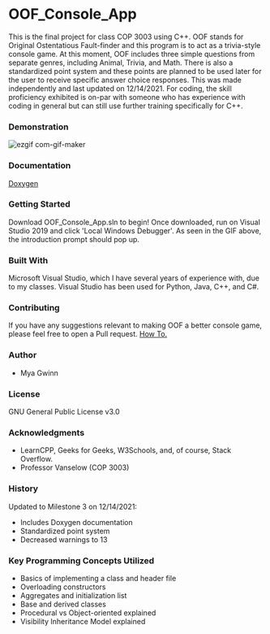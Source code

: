 # OOF_Console_App
This is the final project for class COP 3003 using C++. OOF stands for Original Ostentatious Fault-finder and this program is to act as a trivia-style console game. At this moment, OOF includes three simple questions from separate genres, including Animal, Trivia, and Math. There is also a standardized point system and these points are planned to be used later for the user to receive specific answer choice responses. This was made independently and last updated on 12/14/2021. For coding, the skill proficiency exhibited is on-par with someone who has experience with coding in general but can still use further training specifically for C++.
### Demonstration
![ezgif com-gif-maker](https://user-images.githubusercontent.com/62121470/146123603-8369a8ed-785f-4377-a1d6-080a488a4ee3.gif)

### Documentation
[Doxygen](https://myagwinn.github.io/OOF_Console_App/)

### Getting Started
Download OOF_Console_App.sln to begin! Once downloaded, run on Visual Studio 2019 and click 'Local Windows Debugger'. As seen in the GIF above, the introduction prompt should pop up.

### Built With
Microsoft Visual Studio, which I have several years of experience with, due to my classes. Visual Studio has been used for Python, Java, C++, and C#.

### Contributing
If you have any suggestions relevant to making OOF a better console game, please feel free to open a Pull request. [How To.](https://docs.github.com/en/repositories/working-with-files/managing-files/editing-files#editing-files-in-another-users-repository)

### Author
- Mya Gwinn

### License
GNU General Public License v3.0

### Acknowledgments
- LearnCPP, Geeks for Geeks, W3Schools, and, of course, Stack Overflow.
- Professor Vanselow (COP 3003)

### History
Updated to Milestone 3 on 12/14/2021:
- Includes Doxygen documentation
- Standardized point system
- Decreased warnings to 13

### Key Programming Concepts Utilized
- Basics of implementing a class and header file
- Overloading constructors
- Aggregates and initialization list
- Base and derived classes
- Procedural vs Object-oriented explained
- Visibility Inheritance Model explained
